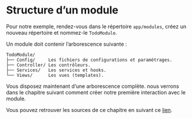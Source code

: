 # Structure d’un module

Pour notre exemple, rendez-vous dans le répertoire `app/modules`, créez un nouveau répertoire et nommez-le `TodoModule`.

Un module doit contenir l’arborescence suivante :

```
TodoModule/
├── Config/     Les fichiers de configurations et paramétrages.
├── Controller/ Les contrôleurs.
├── Services/   Les services et hooks.
└── Views/      Les vues (templates).
```

Vous disposez maintenant d’une arborescence complète. nous verrons dans le chapitre suivant comment créer notre première interaction avec le module.

Vous pouvez retrouver les sources de ce chapitre en suivant ce [lien](/development/module/src/05_structure_module).